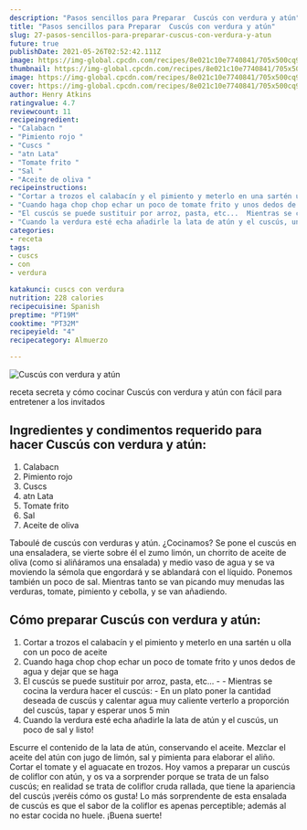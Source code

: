 ```yaml
---
description: "Pasos sencillos para Preparar  Cuscús con verdura y atún"
title: "Pasos sencillos para Preparar  Cuscús con verdura y atún"
slug: 27-pasos-sencillos-para-preparar-cuscus-con-verdura-y-atun
future: true
publishDate: 2021-05-26T02:52:42.111Z
image: https://img-global.cpcdn.com/recipes/8e021c10e7740841/705x500cq90/cuscus-con-verdura-y-atun-foto-principal.jpg
thumbnail: https://img-global.cpcdn.com/recipes/8e021c10e7740841/705x500cq90/cuscus-con-verdura-y-atun-foto-principal.jpg
image: https://img-global.cpcdn.com/recipes/8e021c10e7740841/705x500cq90/cuscus-con-verdura-y-atun-foto-principal.jpg
cover: https://img-global.cpcdn.com/recipes/8e021c10e7740841/705x500cq90/cuscus-con-verdura-y-atun-foto-principal.jpg
author: Henry Atkins
ratingvalue: 4.7
reviewcount: 11
recipeingredient:
- "Calabacn "
- "Pimiento rojo "
- "Cuscs "
- "atn Lata"
- "Tomate frito "
- "Sal "
- "Aceite de oliva "
recipeinstructions:
- "Cortar a trozos el calabacín y el pimiento y meterlo en una sartén u olla con un poco de aceite"
- "Cuando haga chop chop echar un poco de tomate frito y unos dedos de agua y dejar que se haga"
- "El cuscús se puede sustituir por arroz, pasta, etc...  Mientras se cocina la verdura hacer el cuscús:  En un plato poner la cantidad deseada de cuscús y calentar agua muy caliente verterlo a proporción del cuscús, tapar y esperar unos 5 min"
- "Cuando la verdura esté echa añadirle la lata de atún y el cuscús, un poco de sal y listo!"
categories:
- receta
tags:
- cuscs
- con
- verdura

katakunci: cuscs con verdura 
nutrition: 228 calories
recipecuisine: Spanish
preptime: "PT19M"
cooktime: "PT32M"
recipeyield: "4"
recipecategory: Almuerzo

---
```



![Cuscús con verdura y atún](https://img-global.cpcdn.com/recipes/8e021c10e7740841/705x500cq90/cuscus-con-verdura-y-atun-foto-principal.jpg)

receta secreta y cómo cocinar Cuscús con verdura y atún con fácil para entretener a los invitados

<!--inarticleads1-->

## Ingredientes y condimentos requerido para hacer Cuscús con verdura y atún:

1. Calabacn 
1. Pimiento rojo 
1. Cuscs 
1. atn Lata
1. Tomate frito 
1. Sal 
1. Aceite de oliva 

Taboulé de cuscús con verduras y atún. ¿Cocinamos? Se pone el cuscús en una ensaladera, se vierte sobre él el zumo limón, un chorrito de aceite de oliva (como si aliñáramos una ensalada) y medio vaso de agua y se va moviendo la sémola que engordará y se ablandará con el líquido. Ponemos también un poco de sal. Mientras tanto se van picando muy menudas las verduras, tomate, pimiento y cebolla, y se van añadiendo. 

<!--inarticleads2-->

## Cómo preparar Cuscús con verdura y atún:

1. Cortar a trozos el calabacín y el pimiento y meterlo en una sartén u olla con un poco de aceite
1. Cuando haga chop chop echar un poco de tomate frito y unos dedos de agua y dejar que se haga
1. El cuscús se puede sustituir por arroz, pasta, etc... -  - Mientras se cocina la verdura hacer el cuscús:  - En un plato poner la cantidad deseada de cuscús y calentar agua muy caliente verterlo a proporción del cuscús, tapar y esperar unos 5 min
1. Cuando la verdura esté echa añadirle la lata de atún y el cuscús, un poco de sal y listo!


Escurre el contenido de la lata de atún, conservando el aceite. Mezclar el aceite del atún con jugo de limón, sal y pimienta para elaborar el aliño. Cortar el tomate y el aguacate en trozos. Hoy vamos a preparar un cuscús de coliflor con atún, y os va a sorprender porque se trata de un falso cuscús; en realidad se trata de coliflor cruda rallada, que tiene la apariencia del cuscús ¡veréis cómo os gusta! Lo más sorprendente de esta ensalada de cuscús es que el sabor de la coliflor es apenas perceptible; además al no estar cocida no huele. 
¡Buena suerte!

